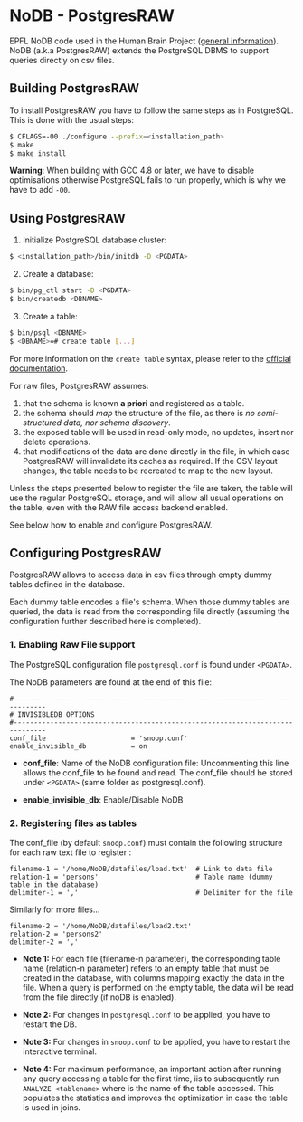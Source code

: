 # NoDB - PostgresRAW

EPFL NoDB code used in the Human Brain Project ([general information](http://dias.epfl.ch/nodb)). NoDB (a.k.a PostgresRAW) extends the PostgreSQL DBMS to support queries directly on csv files.

## Building PostgresRAW

To install PostgresRAW you have to follow the same steps as in PostgreSQL. This is done with the usual steps:

```sh
$ CFLAGS=-O0 ./configure --prefix=<installation_path>
$ make
$ make install
```

**Warning**: When building with GCC 4.8 or later, we have to disable optimisations otherwise PostgreSQL fails to run properly, which is why we have to add `-O0`.

## Using PostgresRAW

 1. Initialize PostgreSQL database cluster:

   ```sh
   $ <installation_path>/bin/initdb -D <PGDATA>
   ```

 2. Create a database:

   ```sh
   $ bin/pg_ctl start -D <PGDATA>
   $ bin/createdb <DBNAME>
   ```

 3. Create a table:

   ```sh
   $ bin/psql <DBNAME>
   $ <DBNAME>=# create table [...]
   ```
   For more information on the `create table` syntax, please refer to the [official documentation](http://www.postgresql.org/docs/9.1/static/sql-createtable.html).

For raw files, PostgresRAW assumes:
 1. that the schema is known **a priori** and registered as a table.
 2. the schema should *map* the structure of the file, as there is *no semi-structured data, nor schema discovery*.
 3. the exposed table will be used in read-only mode, no updates, insert nor delete operations.
 4. that modifications of the data are done directly in the file, in which case PostgresRAW will invalidate its caches as required. If the CSV layout changes, the table needs to be recreated to map to the new layout.

Unless the steps presented below to register the file are taken, the table will use the regular PostgreSQL storage, and will allow all usual operations on the table, even with the RAW file access backend enabled.

See below how to enable and configure PostgresRAW.

## Configuring PostgresRAW

PostgresRAW allows to access data in csv files through empty dummy tables defined in the database.

Each dummy table encodes a file's schema. When those dummy tables are queried, the data is read from the corresponding file directly (assuming the configuration further described here is completed).

### 1. Enabling Raw File support

The PostgreSQL configuration file `postgresql.conf` is found under `<PGDATA>`.

The NoDB parameters are found at the end of this file:

```
#------------------------------------------------------------------------------
# INVISIBLEDB OPTIONS
#------------------------------------------------------------------------------
conf_file                     = 'snoop.conf'
enable_invisible_db           = on

```

 * **conf_file**: Name of the NoDB configuration file:
Uncommenting this line allows the conf_file to be found and read. The conf_file should be stored under `<PGDATA>` (same folder as postgresql.conf).

 * **enable\_invisible\_db**: Enable/Disable NoDB

### 2. Registering files as tables

The conf_file (by default `snoop.conf`) must contain the following structure for each raw text file to register :

```
filename-1 = '/home/NoDB/datafiles/load.txt'  # Link to data file
relation-1 = 'persons'                        # Table name (dummy table in the database)
delimiter-1 = ','                             # Delimiter for the file
```

Similarly for more files...

```
filename-2 = '/home/NoDB/datafiles/load2.txt'
relation-2 = 'persons2'
delimiter-2 = ','
```

 * **Note 1:**
   For each file (filename-n parameter), the corresponding table name (relation-n parameter) refers to an empty table that must be created in the database, with columns mapping exactly the data in the file. When a query is performed on the empty table, the data will be read from the file directly (if noDB is enabled).

 * **Note 2:**
   For changes in `postgresql.conf` to be applied, you have to restart the DB.

 * **Note 3:**
   For changes in `snoop.conf` to be applied, you have to restart the interactive terminal.

 * **Note 4:**
   For maximum performance, an important action after running any query accessing a table for the first time, iis to subsequently run `ANALYZE <tablename>` where *<tablename>* is the name of the table accessed. This populates the statistics and improves the optimization in case the table is used in joins.
